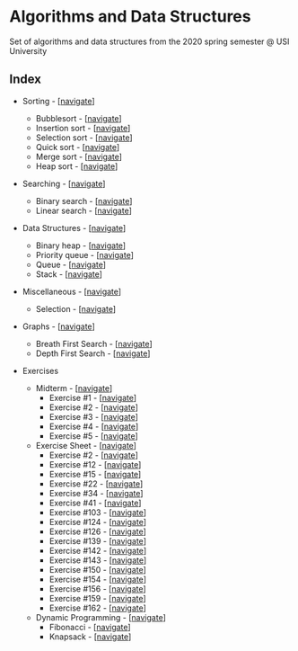 # Algorithms and Data Structures

Set of algorithms and data structures from the 2020 spring semester @ USI University

## Index

- Sorting - [[navigate](https://github.com/edoriggio/algorithms-and-data-structures/tree/master/sorting)]
    - Bubblesort - [[navigate](https://github.com/edoriggio/algorithms-and-data-structures/tree/master/sorting/bubblesort.py)]
    - Insertion sort - [[navigate](https://github.com/edoriggio/algorithms-and-data-structures/tree/master/sorting/insertion_sort.py)]
    - Selection sort - [[navigate](https://github.com/edoriggio/algorithms-and-data-structures/tree/master/sorting/selection_sort.py)]
    - Quick sort - [[navigate](https://github.com/edoriggio/algorithms-and-data-structures/tree/master/sorting/quick_sort.py)]
    - Merge sort - [[navigate](https://github.com/edoriggio/algorithms-and-data-structures/tree/master/sorting/merge_sort.py)]
    - Heap sort - [[navigate](https://github.com/edoriggio/algorithms-and-data-structures/tree/master/sorting/heap_sort.py)]

- Searching - [[navigate](https://github.com/edoriggio/algorithms-and-data-structures/tree/master/searching)]
    - Binary search - [[navigate](https://github.com/edoriggio/algorithms-and-data-structures/tree/master/searching/binary_search.py)]
    - Linear search - [[navigate](https://github.com/edoriggio/algorithms-and-data-structures/tree/master/searching/linear_search.py)]

- Data Structures - [[navigate](https://github.com/edoriggio/algorithms-and-data-structures/tree/master/data_structures)]
    - Binary heap - [[navigate](https://github.com/edoriggio/algorithms-and-data-structures/tree/master/data_structures/binary_heap.py)]
    - Priority queue - [[navigate](https://github.com/edoriggio/algorithms-and-data-structures/tree/master/data_structures/priority_queue.py)]
    - Queue - [[navigate](https://github.com/edoriggio/algorithms-and-data-structures/tree/master/data_structures/queue.py)]
    - Stack - [[navigate](https://github.com/edoriggio/algorithms-and-data-structures/tree/master/data_structures/stack.py)]

- Miscellaneous - [[navigate](https://github.com/edoriggio/algorithms-and-data-structures/tree/master/misc)]
    - Selection - [[navigate](https://github.com/edoriggio/algorithms-and-data-structures/tree/master/misc/selection.py)]

- Graphs - [[navigate](https://github.com/edoriggio/algorithms-and-data-structures/tree/master/final/graphs)]
    - Breath First Search - [[navigate](https://github.com/edoriggio/algorithms-and-data-structures/tree/master/final/graphs/bfs.py)]
    - Depth First Search - [[navigate](https://github.com/edoriggio/algorithms-and-data-structures/tree/master/final/graphs/dfs.py)]
    
- Exercises
    - Midterm - [[navigate](https://github.com/edoriggio/algo-2020/tree/master/exercises/midterm)]
        - Exercise #1 - [[navigate](https://github.com/edoriggio/algo-2020/tree/master/exercises/midterm/%231.py)]
        - Exercise #2 - [[navigate](https://github.com/edoriggio/algo-2020/tree/master/exercises/midterm/%232.py)]
        - Exercise #3 - [[navigate](https://github.com/edoriggio/algo-2020/tree/master/exercises/midterm/%233.py)]
        - Exercise #4 - [[navigate](https://github.com/edoriggio/algo-2020/tree/master/exercises/midterm/%234.py)]
        - Exercise #5 - [[navigate](https://github.com/edoriggio/algo-2020/tree/master/exercises/midterm/%235.py)]
    - Exercise Sheet - [[navigate](https://github.com/edoriggio/algo-2020/tree/master/exercises/sheet)]
        - Exercise #2 - [[navigate](https://github.com/edoriggio/algo-2020/blob/master/exercises/sheet/%232.py)]
        - Exercise #12 - [[navigate](https://github.com/edoriggio/algo-2020/blob/master/exercises/sheet/%2312.py)]
        - Exercise #15 - [[navigate](https://github.com/edoriggio/algo-2020/blob/master/exercises/sheet/%2315.py)]
        - Exercise #22 - [[navigate](https://github.com/edoriggio/algo-2020/blob/master/exercises/sheet/%2322.py)]
        - Exercise #34 - [[navigate](https://github.com/edoriggio/algo-2020/blob/master/exercises/sheet/%2334.py)]
        - Exercise #41 - [[navigate](https://github.com/edoriggio/algo-2020/blob/master/exercises/sheet/%2341.py)]
        - Exercise #103 - [[navigate](https://github.com/edoriggio/algo-2020/blob/master/exercises/sheet/%23103.py)]
        - Exercise #124 - [[navigate](https://github.com/edoriggio/algo-2020/blob/master/exercises/sheet/%23124.py)]
        - Exercise #126 - [[navigate](https://github.com/edoriggio/algo-2020/blob/master/exercises/sheet/%23126.py)]
        - Exercise #139 - [[navigate](https://github.com/edoriggio/algo-2020/blob/master/exercises/sheet/%23139.py)]
        - Exercise #142 - [[navigate](https://github.com/edoriggio/algo-2020/blob/master/exercises/sheet/%23142.py)]
        - Exercise #143 - [[navigate](https://github.com/edoriggio/algo-2020/blob/master/exercises/sheet/%23143.py)]
        - Exercise #150 - [[navigate](https://github.com/edoriggio/algo-2020/blob/master/exercises/sheet/%23150.py)]
        - Exercise #154 - [[navigate](https://github.com/edoriggio/algo-2020/blob/master/exercises/sheet/%23154.py)]
        - Exercise #156 - [[navigate](https://github.com/edoriggio/algo-2020/blob/master/exercises/sheet/%23156.py)]
        - Exercise #159 - [[navigate](https://github.com/edoriggio/algo-2020/blob/master/exercises/sheet/%23159.py)]
        - Exercise #162 - [[navigate](https://github.com/edoriggio/algo-2020/blob/master/exercises/sheet/%23162.py)]
    - Dynamic Programming - [[navigate](http://github.com/edoriggio/algo2020/tree/master/final/dynamic)]
        - Fibonacci - [[navigate](https://github.com/edoriggio/algo-2020/blob/master/exercises/dynamic/dp_fibonacci.py)]
        - Knapsack - [[navigate](https://github.com/edoriggio/algo-2020/blob/master/exercises/dynamic/dp_knapsack.py)]
